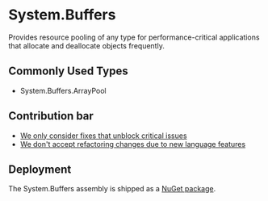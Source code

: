 # System.Buffers

Provides resource pooling of any type for performance-critical applications that allocate and deallocate objects frequently.

## Commonly Used Types

- System.Buffers.ArrayPool<T>

## Contribution bar

- [We only consider fixes that unblock critical issues](https://github.com/dotnet/runtime/blob/main/src/libraries/README.md#primary-bar)
- [We don't accept refactoring changes due to new language features](https://github.com/dotnet/runtime/blob/main/src/libraries/README.md#secondary-bars)

## Deployment

The System.Buffers assembly is shipped as a [NuGet package](https://www.nuget.org/packages/System.Buffers).